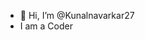 - 👋 Hi, I’m @Kunalnavarkar27
- I am a Coder

<!---
Kunalnavarkar/Kunalnavarkar is a ✨ special ✨ repository because its `README.md` (this file) appears on your GitHub profile.
You can click the Preview link to take a look at your changes.
--->
